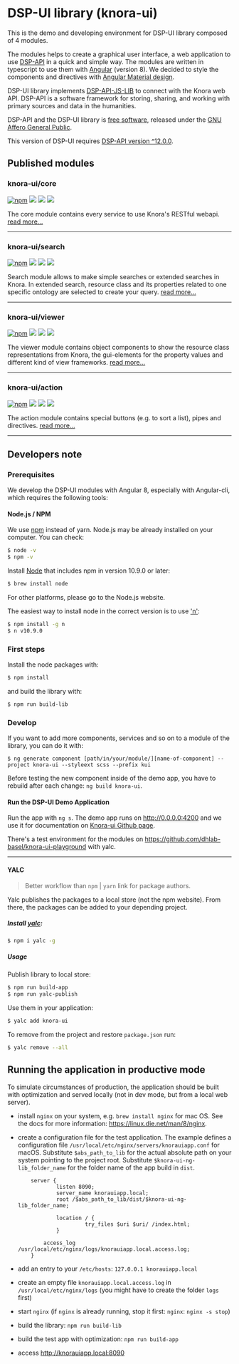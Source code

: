 # DSP-UI library (knora-ui)


This is the demo and developing environment for DSP-UI library composed of 4 modules.

The modules helps to create a graphical user interface, a web application to use [DSP-API](https://www.knora.org) in a quick and simple way. The modules are written in typescript to use them with [Angular](https://angular.io) (version 8). We decided to style the components and directives with [Angular Material design](https://material.angular.io).

DSP-UI library implements [DSP-API-JS-LIB](https://www.npmjs.com/package/@knora/api) to connect with the Knora web API. DSP-API is a software framework for storing, sharing, and working with primary sources and data in the humanities.

DSP-API and the DSP-UI library is [free software](http://www.gnu.org/philosophy/free-sw.en.html), released under the [GNU Affero General Public](http://www.gnu.org/licenses/agpl-3.0.en.html).

This version of DSP-UI requires [DSP-API version ^12.0.0](https://github.com/dasch-swiss/knora-api/releases/tag/v12.0.0).

## Published modules

### knora-ui/core

[![npm](https://img.shields.io/npm/v/@knora/core.svg)](https://www.npmjs.com/package/@knora/core)
![](https://img.shields.io/npm/dt/@knora/core.svg?style=flat)
![](https://img.shields.io/bundlephobia/minzip/@knora/core.svg?style=flat)
![](https://img.shields.io/npm/l/@knora/core.svg?style=flat)

The core module contains every service to use Knora's RESTful webapi.
[read more...](https://dasch-swiss.github.io/knora-ui/modules/core)

* * *

### knora-ui/search

[![npm](https://img.shields.io/npm/v/@knora/search.svg)](https://www.npmjs.com/package/@knora/search)
![](https://img.shields.io/npm/dt/@knora/search.svg?style=flat)
![](https://img.shields.io/bundlephobia/minzip/@knora/search.svg?style=flat)
![](https://img.shields.io/npm/l/@knora/search.svg?style=flat)

Search module allows to make simple searches or extended searches in Knora. In extended search, resource class and its properties related to one specific ontology are selected to create your query.
[read more...](https://dasch-swiss.github.io/knora-ui/modules/search)

* * *

### knora-ui/viewer

[![npm](https://img.shields.io/npm/v/@knora/viewer.svg)](https://www.npmjs.com/package/@knora/viewer)
![](https://img.shields.io/npm/dt/@knora/viewer.svg?style=flat)
![](https://img.shields.io/bundlephobia/minzip/@knora/viewer.svg?style=flat)
![](https://img.shields.io/npm/l/@knora/viewer.svg?style=flat)

The viewer module contains object components to show the resource class representations from Knora, the gui-elements for the property values and different kind of view frameworks.
[read more...](https://dasch-swiss.github.io/knora-ui/modules/viewer)

* * *

### knora-ui/action

[![npm](https://img.shields.io/npm/v/@knora/action.svg)](https://www.npmjs.com/package/@knora/action)
![](https://img.shields.io/npm/dt/@knora/action.svg?style=flat)
![](https://img.shields.io/bundlephobia/minzip/@knora/action.svg?style=flat)
![](https://img.shields.io/npm/l/@knora/action.svg?style=flat)

The action module contains special buttons (e.g. to sort a list), pipes and directives.
[read more...](https://dasch-swiss.github.io/knora-ui/modules/action)

* * *

## Developers note

### Prerequisites

We develop the DSP-UI modules with Angular 8, especially with Angular-cli, which requires the following tools:

#### Node.js / NPM

We use [npm](https://nodejs.dev/an-introduction-to-the-npm-package-manager) instead of yarn. Node.js may be already installed on your computer. You can check:

```bash
$ node -v
$ npm -v
```

Install [Node](https://nodejs.org/en/download/) that includes npm in version 10.9.0 or later: 

```bash
$ brew install node
```

For other platforms, please go to the Node.js website.

The easiest way to install node
in the correct version is to use ['n'](https://github.com/tj/n):

```bash
$ npm install -g n
$ n v10.9.0
```

### First steps

Install the node packages with:

```bash
$ npm install
```

and build the library with:

```bash
$ npm run build-lib
```

### Develop

If you want to add more components, services and so on to a module of the library, you can do it with:

`$ ng generate component [path/in/your/module/][name-of-component] --project knora-ui --styleext scss --prefix kui`

Before testing the new component inside of the demo app, you have to rebuild after each change: `ng build knora-ui`.

#### Run the DSP-UI Demo Application

Run the app with `ng s`. The demo app runs on <http://0.0.0.0:4200> and we use it for documentation on [Knora-ui Github page](https://dasch-swiss.github.io/knora-ui).

There's a test environment for the modules on <https://github.com/dhlab-basel/knora-ui-playground> with yalc.

* * *

#### YALC

> Better workflow than `npm` \| `yarn` link for package authors.

Yalc publishes the packages to a local store (not the npm website).
From there, the packages can be added to your depending project.

##### Install [yalc](https://github.com/whitecolor/yalc):

```bash
$ npm i yalc -g
```

##### Usage

Publish library to local store:

```bash
$ npm run build-app
$ npm run yalc-publish
```

Use them in your application:

```bash
$ yalc add knora-ui
```

To remove from the project and restore `package.json` run:

```bash
$ yalc remove --all
```

## Running the application in productive mode
To simulate circumstances of production, the application should be built with optimization and served locally 
(not in dev mode, but from a local web server).

- install `nginx` on your system, e.g. `brew install nginx` for mac OS. See the docs for more information: <https://linux.die.net/man/8/nginx>.
- create a configuration file for the test application.
  The example defines a configuration file `/usr/local/etc/nginx/servers/knorauiapp.conf` for macOS.
  Substitute `$abs_path_to_lib` for the actual absolute path on your system pointing to the project root.
  Substitute `$knora-ui-ng-lib_folder_name` for the folder name of the app build in `dist`.

    ```nginx
        server {
                listen 8090;
                server_name knorauiapp.local;
                root /$abs_path_to_lib/dist/$knora-ui-ng-lib_folder_name;
    
                location / {
                         try_files $uri $uri/ /index.html;
                }
    
            access_log /usr/local/etc/nginx/logs/knorauiapp.local.access.log;
        }
    ```

- add an entry to your `/etc/hosts`: `127.0.0.1	knorauiapp.local`
- create an empty file `knorauiapp.local.access.log` in `/usr/local/etc/nginx/logs` 
  (you might have to create the folder `logs` first)
- start `nginx` (if `nginx` is already running, stop it first: `nginx`: `nginx -s stop`)
- build the library: `npm run build-lib`
- build the test app with optimization: `npm run build-app`
- access <http://knorauiapp.local:8090>



